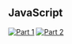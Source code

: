 ## JavaScript
[![Part 1](https://img.shields.io/badge/Part%201-1295.775ms-informational)](https://adventofcode.com/2022/)
[![Part 2](https://img.shields.io/badge/Part%202-14886.675ms-informational)](https://adventofcode.com/2022/)